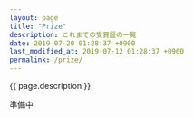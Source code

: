 ```yaml
---
layout: page
title: "Prize"
description: これまでの受賞歴の一覧
date: 2019-07-20 01:28:37 +0900
last_modified_at: 2019-07-12 01:28:37 +0900
permalink: /prize/
---
```



{{ page.description }}

準備中
